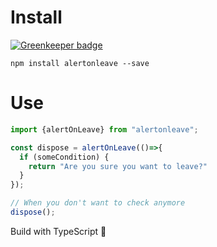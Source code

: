 # Install

[![Greenkeeper badge](https://badges.greenkeeper.io/basarat/alertOnLeave.svg)](https://greenkeeper.io/)

```
npm install alertonleave --save
```

# Use
```ts
import {alertOnLeave} from "alertonleave";

const dispose = alertOnLeave(()=>{
  if (someCondition) {
    return "Are you sure you want to leave?"
  }
});

// When you don't want to check anymore
dispose();
```

Build with TypeScript 🌹